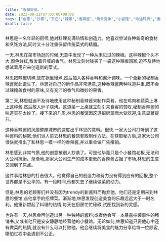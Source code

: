 ```yaml
---
title: "香辣妙处。"
date: 2023-09-22T07:00:00+08:00
tags: ["创意","抄袭","烹饪","辣椒","香辣酱","商业竞争","小餐馆","命运转折","激情","正义", "Claude"]
draft: false
--- 
```


林思是一名年轻的厨师,他对料理充满热情和创造力。他喜欢尝试各种新奇的食材和烹饪方法,同时又十分注重保留传统菜式的精髓。

一天,林思在菜市场逛的时候,无意中发现了一种从未见过的辣椒。这种辣椒个头不大,颜色鲜红,散发着异域的香气。林思立刻付钱买了一袋这种辣椒回家,迫不及待地想试着用它来创造新的菜式。

林思把辣椒切碎,放在锅里慢煮,然后加入各种香料和酱汁调味。一个全新的秘制香辣酱就此诞生了。林思对自己的新作品非常满意,这种香辣酱两种味道并重,既不会过辣掩盖食材的原味,又有充沛的香气和微妙的果香。

第二天,林思就迫不及待地使用这种秘制香辣酱来制作菜肴。他在鸡肉和蔬菜上淋上这种酱,然后放入炉子烧烤。这道菜一上桌就立刻引来食客的赞叹,秘制香辣酱的味道实在太妙了。接下来的几周,林思的餐馆因这道招牌菜而大受欢迎,生意显著提升。

这种香辣酱的风靡整座城市的速度出乎林思的意料。很快,一家大公司打听到了这种酱料的秘密,他们派人前去林思的餐馆套取制作方法。在获取秘方后,这家大公司很快就推出了和林思一模一样的香辣酱,并以重金做广告推销。

林思感到非常气愤,他的创意被别人抄袭了。可是他毕竟只是个小餐馆老板,无法和大公司抗衡。渐渐地,那家大公司生产的成本更低的香辣酱占据了市场,林思的生意又回到了原点。

这件事给林思的打击很大。他觉得自己的创造力和努力没有得到应有的回报,整个世界都是不公平的。有一段时间,他都失去了继续做菜的动力。

但是,林思的老顾客们并没有因为trendy的新酱料而抛弃他。他们还是定期来到林思的餐馆,点他拿手的招牌菜。渐渐地,林思发现创造美食的乐趣远远大于一时名利。他重新燃起了料理的热情,每天在厨房忙忙碌碌,试图找到新的灵感。

也许有一天,林思会再创造出另一种独特的酱料;或者他会写一本暴露抄袭事件的畅销书;又或者他只是安安静静地经营他的小餐馆。无论如何,林思知道只要他心中还有做菜的热情,就没有什么可以打败他。他会继续将美食的魅力分享给每一位顾客,哪怕过程中会遇到不公正。
